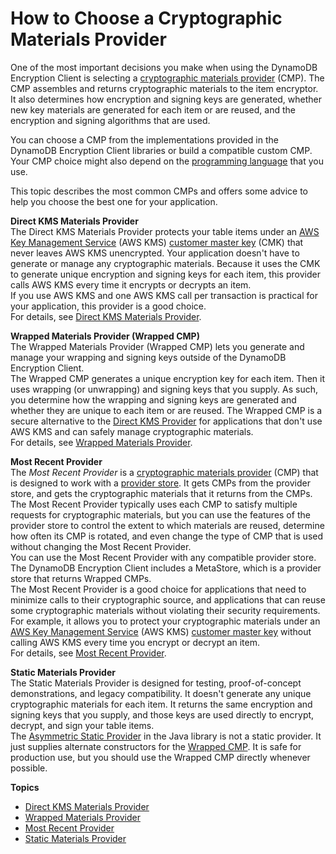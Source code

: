 # How to Choose a Cryptographic Materials Provider<a name="crypto-materials-providers"></a>

One of the most important decisions you make when using the DynamoDB Encryption Client is selecting a [cryptographic materials provider](concepts.md#concept-material-provider) \(CMP\)\. The CMP assembles and returns cryptographic materials to the item encryptor\. It also determines how encryption and signing keys are generated, whether new key materials are generated for each item or are reused, and the encryption and signing algorithms that are used\. 

You can choose a CMP from the implementations provided in the DynamoDB Encryption Client libraries or build a compatible custom CMP\. Your CMP choice might also depend on the [programming language](programming-languages.md) that you use\.

This topic describes the most common CMPs and offers some advice to help you choose the best one for your application\.

**Direct KMS Materials Provider**  
The Direct KMS Materials Provider protects your table items under an [AWS Key Management Service](https://docs.aws.amazon.com/kms/latest/developerguide/) \(AWS KMS\) [customer master key](https://docs.aws.amazon.com/kms/latest/developerguide/concepts.html#master_keys) \(CMK\) that never leaves AWS KMS unencrypted\. Your application doesn't have to generate or manage any cryptographic materials\. Because it uses the CMK to generate unique encryption and signing keys for each item, this provider calls AWS KMS every time it encrypts or decrypts an item\.   
If you use AWS KMS and one AWS KMS call per transaction is practical for your application, this provider is a good choice\.  
For details, see [Direct KMS Materials Provider](direct-kms-provider.md)\.

**Wrapped Materials Provider \(Wrapped CMP\)**  
The Wrapped Materials Provider \(Wrapped CMP\) lets you generate and manage your wrapping and signing keys outside of the DynamoDB Encryption Client\.   
The Wrapped CMP generates a unique encryption key for each item\. Then it uses wrapping \(or unwrapping\) and signing keys that you supply\. As such, you determine how the wrapping and signing keys are generated and whether they are unique to each item or are reused\. The Wrapped CMP is a secure alternative to the [Direct KMS Provider](direct-kms-provider.md) for applications that don't use AWS KMS and can safely manage cryptographic materials\.  
For details, see [Wrapped Materials Provider](wrapped-provider.md)\.

**Most Recent Provider**  
The *Most Recent Provider* is a [cryptographic materials provider](concepts.md#concept-material-provider) \(CMP\) that is designed to work with a [provider store](concepts.md#provider-store)\. It gets CMPs from the provider store, and gets the cryptographic materials that it returns from the CMPs\. The Most Recent Provider typically uses each CMP to satisfy multiple requests for cryptographic materials, but you can use the features of the provider store to control the extent to which materials are reused, determine how often its CMP is rotated, and even change the type of CMP that is used without changing the Most Recent Provider\.  
You can use the Most Recent Provider with any compatible provider store\. The DynamoDB Encryption Client includes a MetaStore, which is a provider store that returns Wrapped CMPs\.  
The Most Recent Provider is a good choice for applications that need to minimize calls to their cryptographic source, and applications that can reuse some cryptographic materials without violating their security requirements\. For example, it allows you to protect your cryptographic materials under an [AWS Key Management Service](https://docs.aws.amazon.com/kms/latest/developerguide/) \(AWS KMS\) [customer master key](https://docs.aws.amazon.com/kms/latest/developerguide/concepts.html#master_keys) without calling AWS KMS every time you encrypt or decrypt an item\.  
For details, see [Most Recent Provider](most-recent-provider.md)\.

**Static Materials Provider**  
The Static Materials Provider is designed for testing, proof\-of\-concept demonstrations, and legacy compatibility\. It doesn't generate any unique cryptographic materials for each item\. It returns the same encryption and signing keys that you supply, and those keys are used directly to encrypt, decrypt, and sign your table items\.   
The [Asymmetric Static Provider](https://github.com/aws/aws-dynamodb-encryption-java/blob/master/src/main/java/com/amazonaws/services/dynamodbv2/datamodeling/encryption/providers/AsymmetricStaticProvider.java) in the Java library is not a static provider\. It just supplies alternate constructors for the [Wrapped CMP](wrapped-provider.md)\. It is safe for production use, but you should use the Wrapped CMP directly whenever possible\.

**Topics**
+ [Direct KMS Materials Provider](direct-kms-provider.md)
+ [Wrapped Materials Provider](wrapped-provider.md)
+ [Most Recent Provider](most-recent-provider.md)
+ [Static Materials Provider](static-provider.md)